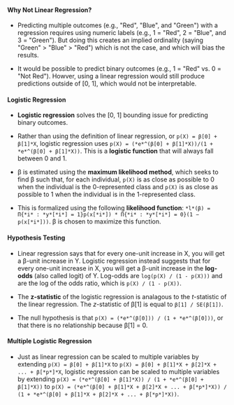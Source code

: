 #### Why Not Linear Regression?

* Predicting multiple outcomes (e.g., "Red", "Blue", and "Green") with a regression requires using numeric labels (e.g., 1 = "Red", 2 = "Blue", and 3 = "Green"). But doing this creates an implied ordinality (saying "Green" > "Blue" > "Red") which is not the case, and which will bias the results.

* It would be possible to predict binary outcomes (e.g., 1 = "Red" vs. 0 = "Not Red"). Howver, using a linear regression would still produce predictions outside of [0, 1], which would not be interpretable.


#### Logistic Regression

* **Logistic regression** solves the [0, 1] bounding issue for predicting binary outcomes.

* Rather than using the definition of linear regression, or `p(X) = β[0] + β[1]*X`, logistic regression uses `p(X) = (*e*^(β[0] + β[1]*X))/(1 + *e*^(β[0] + β[1]*X))`. This is a **logistic function** that will always fall between 0 and 1.

* β is estimated using the **maximum likelihood method**, which seeks to find β such that, for each individual, `p(X)` is as close as possible to 0 when the individual is the 0-represented class and `p(X)` is as close as possible to 1 when the individual is in the 1-represented class.

* This is formalized using the following **likelihood function**: `*l*(β) = Π{*i* : *y*[*i*] = 1}p(x[*i*]) * Π{*i* : *y*[*i*] = 0}(1 − p(x[*i*]))`. β is chosen to maximize this function.


#### Hypothesis Testing

* Linear regression says that for every one-unit increase in X, you will get a β-unit increase in Y. Logistic regression instead suggests that for every one-unit increase in X, you will get a β-unit increase in the **log-odds** (also called logit) of Y.  Log-odds are `log(p(X) / (1 - p(X)))` and are the log of the odds ratio, which is `p(X) / (1 - p(X))`.

* The **z-statistic** of the logistic regression is analagous to the *t*-statistic of the linear regression. The *z*-statistic of β[1] is equal to `β[1] / SE(β[1])`.

* The null hypothesis is that `p(X) = (*e*^(β[0])) / (1 + *e*^(β[0]))`, or that there is no relationship because β[1] = 0. 


#### Multiple Logistic Regression

* Just as linear regression can be scaled to multiple variables by extending `p(X) = β[0] + β[1]*X` to `p(X) = β[0] + β[1]*X + β[2]*X + ... + β[*p*]*X`, logistic regression can be scaled to multiple variables by extending `p(X) = (*e*^(β[0] + β[1]*X)) / (1 + *e*^(β[0] + β[1]*X))` to `p(X) = (*e*^(β[0] + β[1]*X + β[2]*X + ... + β[*p*]*X)) / (1 + *e*^(β[0] + β[1]*X + β[2]*X + ... + β[*p*]*X))`.
